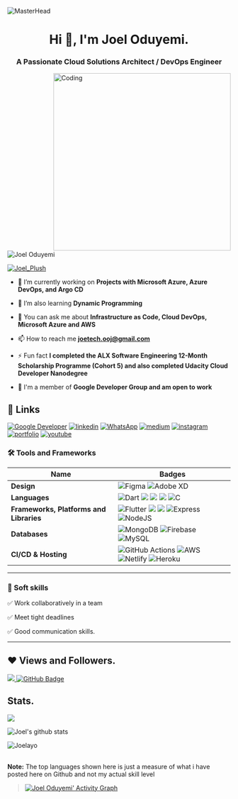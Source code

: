  ![MasterHead](https://blog.bit.ai/wp-content/uploads/2018/09/How-to-Embed-GitHub-Gists-in-Your-Documents-Blog-Banner.png)
<h1 align="center">Hi 👋, I'm Joel Oduyemi.</h1>
<h3 align="center">A Passionate Cloud Solutions Architect / DevOps Engineer</h3>
<img align= "right" alt="Coding" width="400" src="https://cdn.dribbble.com/users/1162077/screenshots/3848914/media/320984a9ca58b3c73274c9259ecf6de8.gif">

<p align="left"> <img src="https://komarev.com/ghpvc/?username=Joelayo&label=Profile%20views&color=0e75b6&style=flat" alt="Joel Oduyemi" /> </p>

<p align="left"> <a href="https://twitter.com/Joel_Plush" target="blank"><img src="https://img.shields.io/twitter/follow/Joel_Plush?logo=twitter&style=for-the-badge" alt="Joel_Plush" /></a> </p>

- 🔭 I’m currently working on **Projects with Microsoft Azure, Azure DevOps, and Argo CD**

- 🌱 I’m also learning **Dynamic Programming**

- 💬 You can ask me about **Infrastructure as Code, Cloud DevOps, Microsoft Azure and AWS**

- 📫 How to reach me **joetech.ooj@gmail.com**

- ⚡ Fun fact **I completed the ALX Software Engineering 12-Month Scholarship Programme (Cohort 5) and also completed Udacity Cloud Developer Nanodegree**

- 🔭 I'm a member of **Google Developer Group and am open to work**
 
 ## 🔗 Links
[![Google Developer](https://img.shields.io/badge/Google_Dev-0D96F6?style=for-the-badge&logo=google&logoColor=white)](https://developers.google.com/profile/u/joel-oduyemi)
[![linkedin](https://img.shields.io/badge/linkedin-0A66C2?style=for-the-badge&logo=linkedin&logoColor=white)](https://www.linkedin.com/in/joel-oduyemi/)
[![WhatsApp](https://img.shields.io/badge/WhatsApp-25D366?style=for-the-badge&logo=whatsapp&logoColor=white)](https://wa.link/uh0tmn)
[![medium](https://img.shields.io/badge/medium-fff?style=for-the-badge&logo=medium&logoColor=black)](https://medium.com/@joelplush)
[![instagram](https://img.shields.io/badge/instagram-1DA1F2?style=for-the-badge&logo=instagram&logoColor=white)](https://www.instagram.com/joelayo_)
[![portfolio](https://img.shields.io/badge/my_portfolio-000?style=for-the-badge&logo=ko-fi&logoColor=white)](#)
[![youtube](https://img.shields.io/badge/youtube-ff0000?style=for-the-badge&logo=youtube&logoColor=white)](#)

### 🛠 Tools and Frameworks

Name | Badges
--- | --- 
**Design**  |  ![Figma](https://img.shields.io/badge/figma-%23F24E1E.svg?style=for-the-badge&logo=figma&logoColor=white) ![Adobe XD](https://img.shields.io/badge/Adobe%20XD-470137?style=for-the-badge&logo=Adobe%20XD&logoColor=#FF61F6)
**Languages**  |  ![Dart](https://img.shields.io/badge/dart-%230175C2.svg?style=for-the-badge&logo=dart&logoColor=white) <img src="https://img.shields.io/badge/JavaScript-323330?style=for-the-badge&logo=javascript&logoColor=F7DF1E" /> <img src="https://img.shields.io/badge/CSS3-1572B6?style=for-the-badge&logo=css3&logoColor=white" /> <img src="https://img.shields.io/badge/HTML5-E34F26?style=for-the-badge&logo=html5&logoColor=white" /> ![C](https://img.shields.io/badge/c-%2300599C.svg?style=for-the-badge&logo=c&logoColor=white)
**Frameworks, Platforms and Libraries** | ![Flutter](https://img.shields.io/badge/Flutter-%2302569B.svg?style=for-the-badge&logo=Flutter&logoColor=white) <img src="https://img.shields.io/badge/Bootstrap-563D7C?style=for-the-badge&logo=bootstrap&logoColor=white" /> <img src="https://img.shields.io/badge/React-20232A?style=for-the-badge&logo=react&logoColor=61DAFB" /> ![Express](https://img.shields.io/badge/Express-000?style=for-the-badge&logo=express&logoColor=white) ![NodeJS](https://img.shields.io/badge/node.js-6DA55F?style=for-the-badge&logo=node.js&logoColor=white)
**Databases**  | ![MongoDB](https://img.shields.io/badge/MongoDB-%234ea94b.svg?style=for-the-badge&logo=mongodb&logoColor=white) ![Firebase](https://img.shields.io/badge/firebase-%23039BE5.svg?style=for-the-badge&logo=firebase) ![MySQL](https://img.shields.io/badge/mysql-%2300f.svg?style=for-the-badge&logo=mysql&logoColor=white)
**CI/CD & Hosting**   | ![GitHub Actions](https://img.shields.io/badge/github%20actions-%232671E5.svg?style=for-the-badge&logo=githubactions&logoColor=white) ![AWS](https://img.shields.io/badge/AWS-%23FF9900.svg?style=for-the-badge&logo=amazon-aws&logoColor=white) ![Netlify](https://img.shields.io/badge/netlify-%23000000.svg?style=for-the-badge&logo=netlify&logoColor=#00C7B7) ![Heroku](https://img.shields.io/badge/heroku-%23430098.svg?style=for-the-badge&logo=heroku&logoColor=white)
</p> 

<hr>

### 👔 Soft skills

✅ Work collaboratively in a team

✅ Meet tight deadlines

✅ Good communication skills.

<hr>

## ❤ Views and Followers.

<a href="https://github.com/Joelayo/github-profile-views-counter">
    <img src="https://komarev.com/ghpvc/?username=Joelayo">
</a>
<a href="https://github.com/Joelayo?tab=followers"><img src="https://img.shields.io/github/followers/Joelayo?label=Followers&style=social" alt="GitHub Badge"></a>


 <br>
 
 
 ## Stats.
 <p><img align="center" src="https://github-readme-stats.vercel.app/api/top-langs/?username=Joelayo&layout=compact&theme=dark&hide_border=false" /></p>
<p><img align="center" src="https://github-readme-stats.vercel.app/api?username=Joelayo&show_icons=true&include_all_commits=true&count_private=true&layout=compact&theme=dark&hide_border=false&border_radius=2&hide=contribs" alt="Joel's github stats" /></p>

<p><img align="center" src="https://github-readme-streak-stats.herokuapp.com/?user=Joelayo&theme=dark" alt="Joelayo" /></p>
<br/>
 <b>Note:</b> The top languages shown here is just a measure of what i have posted here on Github and not my actual skill level


> <a href="https://github.com/Joelayo/github-readme-activity-graph"><img alt="Joel Oduyemi' Activity Graph" src="https://github-readme-activity-graph.cyclic.app.com/graph?username=Joelayo&bg_color=0D1117&color=5BCDEC&line=5BCDEC&point=FFFFFF&hide_border=true" /></a>
<br/>

<!---
Joelayo/Joelayo is a ✨ special ✨ repository because its `README.md` (this file) appears on your GitHub profile.
You can click the Preview link to take a look at your changes.
--->
